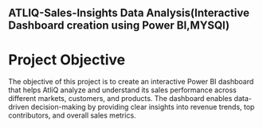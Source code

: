 ## ATLIQ-Sales-Insights Data Analysis(Interactive Dashboard creation using Power BI,MYSQl)
# Project Objective 
The objective of this project is to create an interactive Power BI dashboard that helps AtliQ analyze and understand its sales performance across different markets, customers, and products. The dashboard enables data-driven decision-making by providing clear insights into revenue trends, top contributors, and overall sales metrics.

